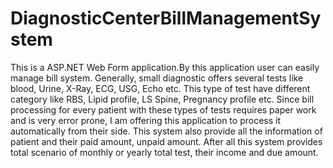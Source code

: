 # DiagnosticCenterBillManagementSystem
This is a ASP.NET Web Form application.By this application user can easily manage bill system.
Generally, small diagnostic offers several tests like  blood, Urine, X-Ray, ECG, USG, Echo etc. 
This type of test have different category like RBS, Lipid profile, LS Spine, Pregnancy profile etc.
Since bill processing for every patient with these types of tests requires paper work and is very error prone,
I am offering this application to process it automatically from their side.
This system also provide all the information of patient and their paid amount, unpaid amount. 
After all this system provides total scenario of monthly or yearly total test, their income and due amount.
